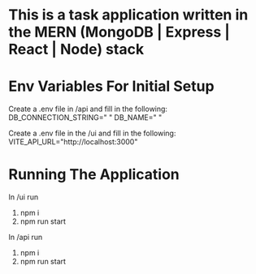 # This is a task application written in the MERN (MongoDB | Express | React | Node) stack 

# Env Variables For Initial Setup
Create a .env file in /api and fill in the following:
DB_CONNECTION_STRING=" "
DB_NAME=" "

Create a .env file in the /ui and fill in the following:
VITE_API_URL="http://localhost:3000"

# Running The Application
In /ui run
1. npm i
2. npm run start

In /api run
1. npm i
2. npm run start
